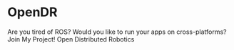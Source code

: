 # OpenDR
Are you tired of ROS? Would you like to run your apps on cross-platforms? Join My Project!
Open Distributed Robotics
